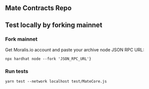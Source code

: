 ## Mate Contracts Repo

## Test locally by forking mainnet

### Fork mainnet

Get Moralis.io account and paste your archive node JSON RPC URL:

`npx hardhat node --fork 'JSON_RPC_URL'}`

### Run tests

`yarn test --network localhost test/MateCore.js`
